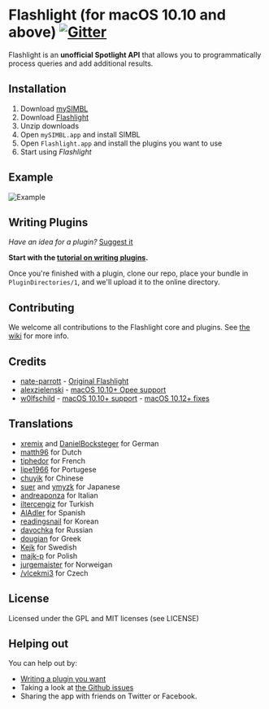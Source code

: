 Flashlight (for macOS 10.10 and above) [![Gitter](https://badges.gitter.im/Join%20Chat.svg)](https://gitter.im/nate-parrott/Flashlight?utm_source=badge&utm_medium=badge&utm_campaign=pr-badge&utm_content=badge)
==========

Flashlight is an **unofficial Spotlight API** that allows you to programmatically process queries and add additional results.

Installation
------------

1. Download [mySIMBL](https://github.com/w0lfschild/app_updates/raw/master/mySIMBL/mySIMBL_master.zip)
2. Download [Flashlight](https://github.com/w0lfschild/app_updates/blob/master/Flashlight/Flashlight_master.zip)
3. Unzip downloads
4. Open `mySIMBL.app` and install SIMBL
5. Open `Flashlight.app` and install the plugins you want to use
5. Start using _Flashlight_

Example
-------

![Example](https://raw.github.com/nate-parrott/flashlight/master/Image.png)

Writing Plugins
---------------

_Have an idea for a plugin?_ [Suggest it](http://flashlight.nateparrott.com/ideas)

**Start with the [tutorial on writing plugins](https://github.com/nate-parrott/Flashlight/wiki/Creating-a-Plugin).**

Once you're finished with a plugin, clone our repo, place your bundle in `PluginDirectories/1`, and we'll upload it to the online directory.

Contributing
------------

We welcome all contributions to the Flashlight core and plugins. See [the wiki](https://github.com/nate-parrott/Flashlight/wiki/Contributing-to-Flashlight-and-Plugins) for more info.

Credits
-------

- [nate-parrott](https://github.com/nate-parrott) - [Original Flashlight](https://github.com/nate-parrott/Flashlight)
- [alexzielenski](https://github.com/alexzielenski) - [macOS 10.10+ Opee support](https://github.com/alexzielenski/Flashlight)
- [w0lfschild](https://github.com/w0lfschild) - [macOS 10.10+ support](https://github.com/w0lfschild/Flashlight)
                                              - [macOS 10.12+ fixes](https://github.com/w0lfschild/Flashlight)


Translations
------------

- [xremix](http://github.com/xremix) and [DanielBocksteger](http://github.com/DanielBocksteger) for German
- [matth96](http://github.com/matth96) for Dutch
- [tiphedor](http://github.com/tiphedor) for French
- [lipe1966](http://github.com/lipe1966) for Portugese
- [chuyik](http://github.com/chuyik) for Chinese
- [suer](http://github.com/suer) and [ymyzk](http://github.com/ymyzk) for Japanese
- [andreaponza](http://github.com/andreaponza) for Italian
- [iltercengiz](http://github.com/iltercengiz) for Turkish
- [AlAdler](http://github.com/AlAdler) for Spanish
- [readingsnail](http://github.com/readingsnail) for Korean
- [davochka](http://github.com/davochka) for Russian
- [dougian](http://github.com/dougian) for Greek
- [Kejk](http://github.com/kejk) for Swedish
- [majk-p](https://github.com/majk-p) for Polish
- [jurgemaister](https://github.com/jurgemaister) for Norweigan
- [/vlcekmi3](https://github.com/vlcekmi3) for Czech

License
--------

Licensed under the GPL and MIT licenses (see LICENSE)

Helping out
-----------

You can help out by:
- [Writing a plugin you want](https://github.com/nate-parrott/Flashlight/wiki/Creating-a-Plugin)
- Taking a look at [the Github issues](https://github.com/nate-parrott/Flashlight/issues)
- Sharing the app with friends on Twitter or Facebook.
